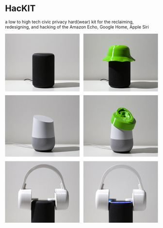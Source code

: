 # HacKIT
a low to high tech civic privacy hard(wear) kit for the reclaiming, redesigning, and hacking of the Amazon Echo, Google Home, Apple Siri

![GitHub Logo](/HacKIT.jpg)
